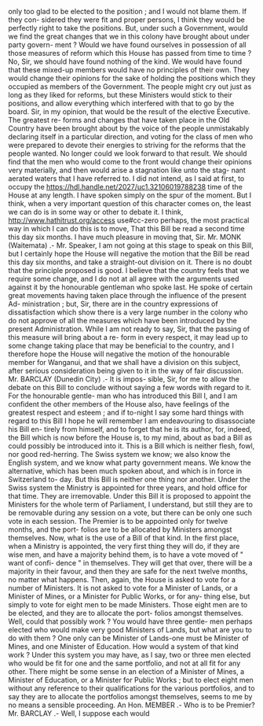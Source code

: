 only too glad to be elected to the position ; and I would not blame them. If they con- sidered they were fit and proper persons, I think they would be perfectly right to take the positions. But, under such a Government, would we find the great changes that we in this colony have brought about under party govern- ment ? Would we have found ourselves in possession of all those measures of reform which this House has passed from time to time ? No, Sir, we should have found nothing of the kind. We would have found that these mixed-up members would have no principles of their own. They would change their opinions for the sake of holding the positions which they occupied as members of the Government. The people might cry out just as long as they liked for reforms, but these Ministers would stick to their positions, and allow everything which interfered with that to go by the board. Sir, in my opinion, that would be the result of the elective Executive. The greatest re- forms and changes that have taken place in the Old Country have been brought about by the voice of the people unmistakably declaring itself in a particular direction, and voting for the class of men who were prepared to devote their energies to striving for the reforms that the people wanted. No longer could we look forward to that result. We should find that the men who would come to the front would change their opinions very materially, and then would arise a stagnation like unto the stag- nant aerated waters that I have referred to. I did not intend, as I said at first, to occupy the https://hdl.handle.net/2027/uc1.32106019788238 time of the House at any length. I have spoken simply on the spur of the moment. But I think, when a very important question of this character comes on, the least we can do is in some way or other to debate it. I think, http://www.hathitrust.org/access use#cc-zero perhaps, the most practical way in which I can do this is to move, That this Bill be read a second time this day six months. I have much pleasure in moving that, Sir. Mr. MONK (Waitemata) .- Mr. Speaker, I am not going at this stage to speak on this Bill, but I certainly hope the House will negative the motion that the Bill be read this day six months, and take a straight-out division on it. There is no doubt that the principle proposed is good. I believe that the country feels that we require some change, and I do not at all agree with the arguments used against it by the honourable gentleman who spoke last. He spoke of certain great movements having taken place through the influence of the present Ad- ministration ; but, Sir, there are in the country expressions of dissatisfaction which show there is a very large number in the colony who do not approve of all the measures which have been introduced by the present Administration. While I am not ready to say, Sir, that the passing of this measure will bring about a re- form in every respect, it may lead up to some change taking place that may be beneficial to the country, and I therefore hope the House will negative the motion of the honourable member for Wanganui, and that we shall have a division on this subject, after serious consideration being given to it in the way of fair discussion. Mr. BARCLAY (Dunedin City) .- It is impos- sible, Sir, for me to allow the debate on this Bill to conclude without saying a few words with regard to it. For the honourable gentle- man who has introduced this Bill I, and I am confident the other members of the House also, have feelings of the greatest respect and esteem ; and if to-night I say some hard things with regard to this Bill I hope he will remember I am endeavouring to disassociate his Bill en- tirely from himself, and to forget that he is its author, for, indeed, the Bill which is now before the House is, to my mind, about as bad a Bill as could possibly be introduced into it. This is a Bill which is neither flesh, fowl, nor good red-herring. The Swiss system we know; we also know the English system, and we know what party government means. We know the alternative, which has been much spoken about, and which is in force in Switzerland to- day. But this Bill is neither one thing nor another. Under the Swiss system the Ministry is appointed for three years, and hold office for that time. They are irremovable. Under this Bill it is proposed to appoint the Ministers for the whole term of Parliament, I understand, but still they are to be removable during any session on a vote, but there can be only one such vote in each session. The Premier is to be appointed only for twelve months, and the port- folios are to be allocated by Ministers amongst themselves. Now, what is the use of a Bill of that kind. In the first place, when a Ministry is appointed, the very first thing they will do, if they are wise men, and have a majority behind them, is to have a vote moved of " want of confi- dence " in themselves. They will get that over, there will be a majority in their favour, and then they are safe for the next twelve months, no matter what happens. Then, again, the House is asked to vote for a number of Ministers. It is not asked to vote for a Minister of Lands, or a Minister of Mines, or a Minister for Public Works, or for any- thing else, but simply to vote for eight men to be made Ministers. Those eight men are to be elected, and they are to allocate the port- folios amongst themselves. Well, could that possibly work ? You would have three gentle- men perhaps elected who would make very good Ministers of Lands, but what are you to do with them ? One only can be Minister of Lands-one must be Minister of Mines, and one Minister of Education. How would a system of that kind work ? Under this system you may have, as I say, two or three men elected who would be fit for one and the same portfolio, and not at all fit for any other. There might be some sense in an election of a Minister of Mines, a Minister of Education, or a Minister for Public Works ; but to elect eight men without any reference to their qualifications for the various portfolios, and to say they are to allocate the portfolios amongst themselves, seems to me by no means a sensible proceeding. An Hon. MEMBER .- Who is to be Premier? Mr. BARCLAY .- Well, I suppose each would 